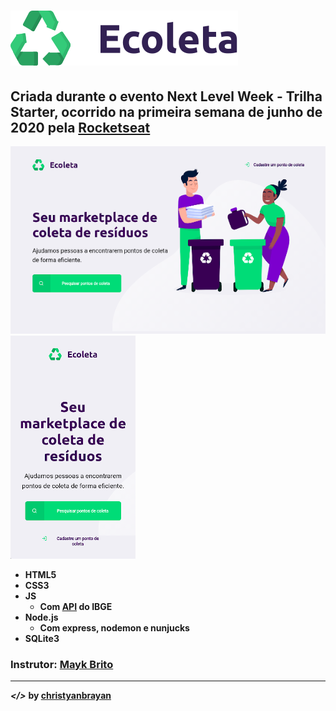 # ![](public/assets/logo.svg)
## Criada durante o evento Next Level Week - Trilha Starter, ocorrido na primeira semana de junho de 2020 pela [Rocketseat](https://rocketseat.com.br/)
![](imgs/print1.png) ![](imgs/print2.png)
* **HTML5**
* **CSS3**
* **JS**
  * **Com [API](https://servicodados.ibge.gov.br/api/docs/localidades) do IBGE**
* **Node.js**
  * **Com express, nodemon e nunjucks**
* **SQLite3**
### Instrutor: [Mayk Brito](https://github.com/maykbrito)
---
***</>*** **by [christyanbrayan](https://github.com/christyanbrayan)**
